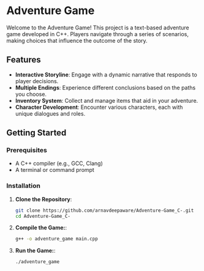 # Adventure Game

Welcome to the Adventure Game! This project is a text-based adventure game developed in C++. Players navigate through a series of scenarios, making choices that influence the outcome of the story.

## Features

- **Interactive Storyline**: Engage with a dynamic narrative that responds to player decisions.
- **Multiple Endings**: Experience different conclusions based on the paths you choose.
- **Inventory System**: Collect and manage items that aid in your adventure.
- **Character Development**: Encounter various characters, each with unique dialogues and roles.

## Getting Started

### Prerequisites

- A C++ compiler (e.g., GCC, Clang)
- A terminal or command prompt

### Installation

1. **Clone the Repository**:
   ```bash
   git clone https://github.com/arnavdeepaware/Adventure-Game_C-.git
   cd Adventure-Game_C-

2. **Compile the Game:**:
   ```bash
   g++ -o adventure_game main.cpp

3. **Run the Game:**:
   ```bash
   ./adventure_game

